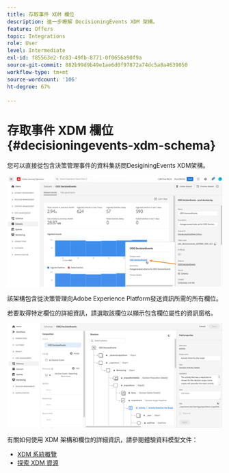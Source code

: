 ```yaml
---
title: 存取事件 XDM 欄位
description: 進一步瞭解 DecisioningEvents XDM 架構。
feature: Offers
topic: Integrations
role: User
level: Intermediate
exl-id: f85563e2-fc83-49fb-8771-0f0656a90f9a
source-git-commit: 882b99d9b49e1ae6d0f97872a74dc5a8a4639050
workflow-type: tm+mt
source-wordcount: '106'
ht-degree: 67%

---
```


# 存取事件 XDM 欄位 {#decisioningevents-xdm-schema}

您可以直接從包含決策管理事件的資料集訪問DesiginingEvents XDM架構。

![](../assets/access-schema.png)

該架構包含從決策管理向Adobe Experience Platform發送資訊所需的所有欄位。

若要取得特定欄位的詳細資訊，請選取該欄位以顯示包含欄位屬性的資訊窗格。

![](../assets/schema-fields.png)

有關如何使用 XDM 架構和欄位的詳細資訊，請參閱體驗資料模型文件：

* [XDM 系統概覽](https://experienceleague.adobe.com/docs/experience-platform/xdm/home.html?lang=zh-Hant)
* [探索 XDM 資源](https://experienceleague.adobe.com/docs/experience-platform/xdm/ui/explore.html?lang=zh-Hant)

